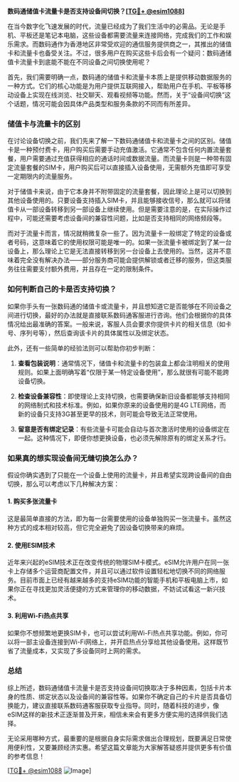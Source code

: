 **数码通储值卡流量卡是否支持设备间切换？[[TG💪+ @esim1088](https://t.me/s/esim1088)]**

在当今数字化飞速发展的时代，流量已经成为了我们生活中的必需品。无论是手机、平板还是笔记本电脑，这些设备都需要流量来连接网络，完成我们的工作和娱乐需求。而数码通作为香港地区非常受欢迎的通信服务提供商之一，其推出的储值卡和流量卡也备受关注。不过，很多用户在购买这些卡后会有一个疑问：数码通储值卡流量卡到底能不能在不同设备之间切换使用呢？

首先，我们需要明确一点，数码通的储值卡和流量卡本质上是提供移动数据服务的一种方式。它们的核心功能是为用户提供互联网接入，帮助用户在手机、平板等移动设备上实现在线浏览、社交聊天、观看视频等功能。然而，关于“设备间切换”这个话题，情况可能会因具体产品类型和服务条款的不同而有所差异。

### 储值卡与流量卡的区别

在讨论设备切换之前，我们先来了解一下数码通储值卡和流量卡之间的区别。储值卡是一种预付费卡，用户购买后需要手动充值激活。它通常不包含任何内置流量套餐，用户需要通过充值获得相应的通话时间或数据流量。而流量卡则是一种带有固定流量套餐的SIM卡，用户购买后可以直接插入设备使用，无需额外充值即可享受一定期限内的流量服务。

对于储值卡来说，由于它本身并不附带固定的流量套餐，因此理论上是可以切换到其他设备使用的。只要设备支持插入SIM卡，并且能够接收信号，那么就可以将储值卡从一部设备转移到另一部设备上继续使用。但是需要注意的是，在实际操作过程中，可能还需要考虑设备间的兼容性问题，比如是否支持相同的网络频段等。

而对于流量卡而言，情况就稍微复杂一些了。因为流量卡一般绑定了特定的设备或者号码，这意味着它的使用权限可能是唯一的。如果一张流量卡被绑定到了某一台设备上，那么理论上它是无法直接转移到另一台设备上去使用的。当然，这并不意味着完全没有解决办法——部分服务商可能会提供解锁或者迁移的服务，但这类服务往往需要支付额外费用，并且存在一定的限制条件。

### 如何判断自己的卡是否支持切换？

如果你手头有一张数码通的储值卡或流量卡，并且想知道它是否能够在不同设备之间进行切换，最好的办法就是直接联系数码通客服进行咨询。他们会根据你的具体情况给出最准确的答案。一般来说，客服人员会要求你提供卡片的相关信息（如卡号、序列号等），然后查询该卡片的具体属性以及绑定状态。

此外，还有一些简单的经验法则可以帮助你初步判断：

1. **查看包装说明**：通常情况下，储值卡和流量卡的包装盒上都会注明相关的使用规则。如果上面明确写着“仅限于某一特定设备使用”，那么就很有可能不能跨设备切换。
   
2. **检查设备兼容性**：即使理论上支持切换，也需要确保新旧设备都能够支持相同的网络制式和技术标准。例如，如果你原来的设备使用的是4G LTE网络，而新的设备只支持3G甚至更早的技术，则可能会导致无法正常使用。

3. **留意是否有绑定记录**：有些流量卡可能会自动与首次激活时使用的设备绑定在一起。这种情况下，即便你想更换设备，也必须先解除原有的绑定关系才行。

### 如果真的想实现设备间无缝切换怎么办？

假设你确实遇到了只能在一个设备上使用的流量卡，并且希望实现跨设备间的自由切换，那么可以考虑以下几种解决方案：

#### 1. 购买多张流量卡
这是最简单直接的方法，即为每一台需要使用的设备单独购买一张流量卡。虽然这种方式的成本相对较高，但它完全避免了因设备切换带来的麻烦。

#### 2. 使用ESIM技术
近年来兴起的eSIM技术正在改变传统的物理SIM卡模式。eSIM允许用户在同一张卡上存储多个运营商配置文件，并且可以通过软件设置轻松地切换不同的网络服务。目前市面上已经有越来越多的支持eSIM功能的智能手机和平板电脑上市，如果你正在寻找更加灵活便捷的方式来管理你的移动数据，不妨试试看这一新兴技术。

#### 3. 利用Wi-Fi热点共享
如果你不想频繁地更换SIM卡，也可以尝试利用Wi-Fi热点共享功能。例如，你可以将一部主设备连接到Wi-Fi网络上，并开启热点分享给其他设备使用。这样既节省了流量成本，又实现了多设备同时上网的需求。

### 总结

综上所述，数码通储值卡流量卡是否支持设备间切换取决于多种因素，包括卡片本身的性质、绑定状态以及设备间的兼容性等。如果你不确定自己的卡片是否具备切换能力，建议直接联系数码通客服获取专业指导。同时，随着科技的进步，像eSIM这样的新技术正逐渐普及开来，相信未来会有更多方便实用的选择供我们选择。

无论采用哪种方式，最重要的是根据自身实际需求做出合理规划，既要满足日常使用便利性，又要兼顾经济实惠。希望这篇文章能为大家解答疑惑并提供更多有价值的参考信息！

[[TG💪+ @esim1088](https://t.me/s/esim1088) ![Image](https://i.postimg.cc/4NQfJmqS/Snipaste-2025-05-13-00-14-12.png)]
